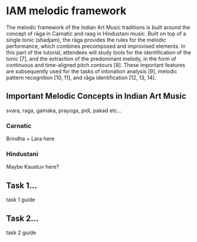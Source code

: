 IAM melodic framework
=====================

The melodic framework of the Indian Art Music traditions is built around the concept of rāga in Carnatic and raag in Hindustani music. Built on top of a single tonic (shadjam), the rāga provides the rules for the melodic performance, which combines precomposed and improvised elements.  In this part of the tutorial, attendees will study tools for the identification of the tonic [7], and the extraction of the predominant melody, in the form of continuous and time-aligned pitch contours [8]. These important features are subsequently used for the tasks of intonation analysis [9], melodic pattern recognition [10, 11], and rāga identification [12, 13, 14]. 

## Important Melodic Concepts in Indian Art Music

svara, raga, gamaka, prayoga, pidi, pakad etc...

### Carnatic

Brindha + Lara here

### Hindustani

Maybe Kaustuv here?

## Task 1...

task 1 guide 

## Task 2...

task 2 guide